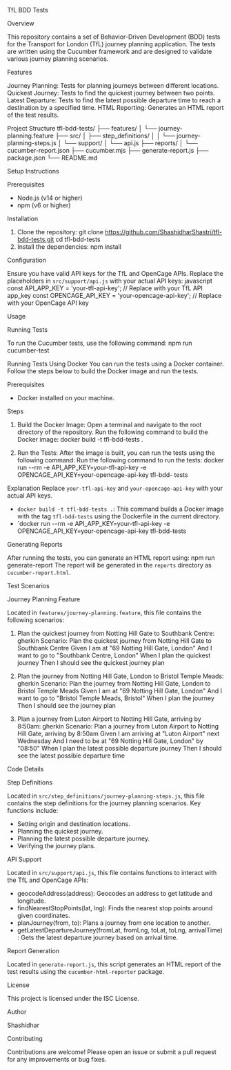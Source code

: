 TfL BDD Tests

Overview

This repository contains a set of Behavior-Driven Development (BDD) tests for the Transport for London (TfL) journey planning application. The tests are written using the Cucumber framework and are designed to validate various journey planning scenarios.

Features

Journey Planning: Tests for planning journeys between different locations.
Quickest Journey: Tests to find the quickest journey between two points.
Latest Departure: Tests to find the latest possible departure time to reach a destination by a specified time.
HTML Reporting: Generates an HTML report of the test results.

Project Structure
tfl-bdd-tests/ 
├── features/ 
│   └── journey-planning.feature 
├── src/ 
│   ├── step_definitions/ 
│   │   └── journey-planning-steps.js 
│   └── support/ 
│       └── api.js 
├── reports/ 
│   └── cucumber-report.json 
├── cucumber.mjs 
├── generate-report.js 
├── package.json 
└── README.md

Setup Instructions

Prerequisites
- Node.js (v14 or higher)
- npm (v6 or higher)

Installation

1. Clone the repository:
    git clone https://github.com/ShashidharShastri/tfl-bdd-tests.git
    cd tfl-bdd-tests
2. Install the dependencies:
    npm install

Configuration

Ensure you have valid API keys for the TfL and OpenCage APIs. Replace the placeholders in `src/support/api.js` with your actual API keys:
javascript 
const API_APP_KEY = 'your-tfl-api-key'; // Replace with your TfL API app_key 
const OPENCAGE_API_KEY = 'your-opencage-api-key'; // Replace with your OpenCage API key

Usage

Running Tests

To run the Cucumber tests, use the following command:
npm run cucumber-test

Running Tests Using Docker
You can run the tests using a Docker container. Follow the steps below to build the Docker image and run the tests.

Prerequisites
- Docker installed on your machine.

Steps
1. Build the Docker Image:
   Open a terminal and navigate to the root directory of the repository. 
   Run the following command to build the Docker image: docker build -t tfl-bdd-tests .

2. Run the Tests:
   After the image is built, you can run the tests using the following command:
   Run the following command to run the tests: docker run --rm -e API_APP_KEY=your-tfl-api-key -e OPENCAGE_API_KEY=your-opencage-api-key tfl-bdd- 
   tests

Explanation
 Replace `your-tfl-api-key` and `your-opencage-api-key` with your actual API keys.
 - `docker build -t tfl-bdd-tests .`: This command builds a Docker image with the tag `tfl-bdd-tests` using the Dockerfile in the current directory.
 - `docker run --rm -e API_APP_KEY=your-tfl-api-key -e OPENCAGE_API_KEY=your-opencage-api-key tfl-bdd-tests

Generating Reports

After running the tests, you can generate an HTML report using:
npm run generate-report
The report will be generated in the `reports` directory as `cucumber-report.html`.

Test Scenarios

Journey Planning Feature

Located in `features/journey-planning.feature`, this file contains the following scenarios:

1. Plan the quickest journey from Notting Hill Gate to Southbank Centre:
gherkin 
    Scenario: Plan the quickest journey from Notting Hill Gate to Southbank Centre 
      Given I am at "69 Notting Hill Gate, London" 
      And I want to go to "Southbank Centre, London" 
      When I plan the quickest journey 
      Then I should see the quickest journey plan

2. Plan the journey from Notting Hill Gate, London to Bristol Temple Meads:
gherkin 
    Scenario: Plan the journey from Notting Hill Gate, London to Bristol Temple Meads 
      Given I am at "69 Notting Hill Gate, London" 
      And I want to go to "Bristol Temple Meads, Bristol" 
      When I plan the journey 
      Then I should see the journey plan

3. Plan a journey from Luton Airport to Notting Hill Gate, arriving by 8:50am:
gherkin 
    Scenario: Plan a journey from Luton Airport to Notting Hill Gate, arriving by 8:50am 
      Given I am arriving at "Luton Airport" next Wednesday 
      And I need to be at "69 Notting Hill Gate, London" by "08:50" 
      When I plan the latest possible departure journey 
      Then I should see the latest possible departure time

Code Details

Step Definitions

Located in `src/step_definitions/journey-planning-steps.js`, this file contains the step definitions for the journey planning scenarios. Key functions include:

- Setting origin and destination locations.
- Planning the quickest journey.
- Planning the latest possible departure journey.
- Verifying the journey plans.

API Support

Located in `src/support/api.js`, this file contains functions to interact with the TfL and OpenCage APIs:

- geocodeAddress(address): Geocodes an address to get latitude and longitude.
- findNearestStopPoints(lat, lng): Finds the nearest stop points around given coordinates.
- planJourney(from, to): Plans a journey from one location to another.
- getLatestDepartureJourney(fromLat, fromLng, toLat, toLng, arrivalTime) : Gets the latest departure journey based on arrival time.

Report Generation

Located in `generate-report.js`, this script generates an HTML report of the test results using the `cucumber-html-reporter` package.

License

This project is licensed under the ISC License.

Author

Shashidhar

Contributing

Contributions are welcome! Please open an issue or submit a pull request for any improvements or bug fixes.

